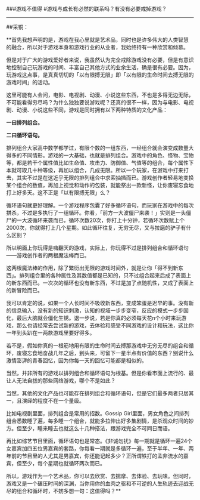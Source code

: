 ###游戏不值得
#游戏与成长有必然的联系吗？有没有必要戒掉游戏？ 
***
##采铜：

**首先我想声明的是，游戏在我心里就是艺术品，同时也是许多伟大的人类智慧的融合，所以对于游戏本身和游戏行业的从业者，我始终持有一种欣赏和倾慕。

但是对于广大的游戏爱好者来说，我虽然认为完全戒除游戏没有必要，但是有意识地控制自己玩游戏的时间、丰富自己其他方式的业余生活，确是很有必要。因为，玩游戏这点事，是真真切切的「以有限搏无限」即「以有限的生命时间去搏无限的游戏时间」的活动。

这里可能有人会问，电影、电视剧、动漫、小说这些东西，不也是多得无边无际，不可能看得穷尽吗？为什么独独要说游戏呢？还真的很不一样，因为与电影、电视剧、动漫、小说这些不同，游戏是同时拥有以下两种特质的文化产品：

**一曰排列组合。**  

**二曰循环语句。**

排列组合大家高中数学都学过，有限个数的一组东西，一经组合就会演变成数量大得多的不同情形。游戏的一大基础，也就是排列组合。游戏中的角色、怪物、宝物等，都是若干个属性值比如生命值、攻击力、防御值、气值等的组合，每个属性下本就可取几十种等级，再加以组合，几成无限。所以一个玩家，在游戏中打来打去，其实不过是在这近乎无限的排列组合中求索抽插而已。游戏创作者轻易地变换某个组合的数值，再加上视觉和动作的包装，就能祭出一款新怪，让你废寝忘食地打上好多天。这不正是「以有限搏无限」么？

循环语句就更好理解。一个游戏程序包囊了好多循环语句，而玩家在游戏中的每次拼杀，不过是多执行了一组循环。你看，「前方一大波僵尸来袭！」实则是一头僵尸的一大波循环来袭而已，循环次数20次，你打上十分钟，若循环次数赋上个2000次，你就得打上几个星期。如此循环往复，无穷无尽，又与拉磨的驴子有什么区别？

所以明面上你玩得是嗨翻天的游戏，实际上，你玩得不过是排列组合和循环语句——游戏创作者的两根魔法棒而已。

这两根魔法棒的作用，除了繁衍出无限的游戏时间外，就是让你「得不到新东西」。排列组合里的各种属性及其数值都是已知的，只不过组合起来后成了表面上的新东西而已。一次次的循环也没有新东西，不过是加了点随机性，又成了表面上的新冒险而已。

我可以肯定的说，如果一个人长时间不吸收新东西，变成笨蛋是迟早的事。没有新的信息输入，没有新的知识刺激，认知的视域一步步变窄，反应的模式一步步固化，最后大脑就会僵化生锈。退一步说，若是你真的必须每天花n个小时来玩游戏，那么也请经常去尝试新的游戏，去体验和感受不同游戏的设计和玩法，这比你一年到头趴在一两款游戏里要好得多。

若不是，假如你真的一根筋地用有限的生命时间去搏那游戏中无穷无尽的组合和循环，废寝忘食地奋战几年之后，到头来，可留下一星半点有价值的东西？别说什么激情澎湃的青春回忆，因为你每一天的回忆可能都是相似的。

当然，并非所有的游戏以排列组合和循环语句为根基。但是你看市面上流行的、最让人无法自拔的那些网络游戏，哪个不是如此？

当然，其他的文化产品也可能存在排列组合和循环语句，但是它们最多两者只居其一，且演绎的程度不在一个量级。

比如电视剧里面，排列组合是常用的招数。Gossip Girl里面，男女角色之间排列组合悉数睡了遍，每多睡一个组合，就能多拉伸出好多集剧情，是杀观众时间的妙方。但至少，睡来睡去也就这么十几种搭法，跟游戏完全不可同日而语。

再比如综艺节目里面，循环语句也是常态。《非诚勿扰》每一期就是循环一遍24个女嘉宾加四五位男嘉宾的套路，你每看一期就是多循环一遍，至于半年、一年、两年前的节目里的人尤其是男嘉宾，你还能记起多少？正所谓铁打的孟非流水的嘉宾，但至少，每个星期也就循环两次而已。

所以，游戏作为一个艺术品，你可以去欣赏、去揣摩、去体验、去玩味。但同时，游戏又是一个碾压时间的深渊，当你用你的血肉之驱和不可逆的人生轨迹去迎战无尽的组合和循环时，不妨多想一句：这值得吗？**